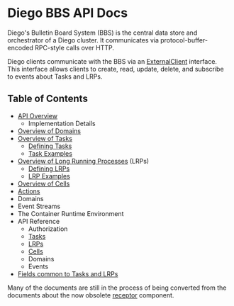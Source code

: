 # Diego BBS API Docs

Diego's Bulletin Board System (BBS) is the central data store and orchestrator of a Diego cluster. It communicates via protocol-buffer-encoded RPC-style calls over HTTP.

Diego clients communicate with the BBS via an [ExternalClient](https://godoc.org/github.com/cloudfoundry-incubator/bbs#ExternalClient) interface. This interface allows clients to create, read, update, delete, and subscribe to events about Tasks and LRPs.

## Table of Contents

- [API Overview](overview.md)
    - Implementation Details
- [Overview of Domains](domains.md)
- [Overview of Tasks](tasks.md)
    - [Defining Tasks](defining-tasks.md)
    - [Task Examples](task-examples.md)
- [Overview of Long Running Processes](lrps.md) (LRPs)
    - [Defining LRPs](defining-lrps.md)
    - [LRP Examples](lrp-examples.md)
- [Overview of Cells](cells.md)
- [Actions](actions.md)
- Domains
- Event Streams
- The Container Runtime Environment
- API Reference
    - Authorization
    - [Tasks](api-tasks.md)
    - [LRPs](api-lrps.md)
    - [Cells](api-cells.md)
    - Domains
    - Events
- [Fields common to Tasks and LRPs](common-models.md)

Many of the documents are still in the process of being converted from the documents about the now obsolete [receptor](https://github.com/cloudfoundry-incubator/receptor/tree/master/doc) component.
